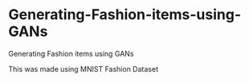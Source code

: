 # Generating-Fashion-items-using-GANs
Generating Fashion items using GANs

This was made using MNIST Fashion Dataset
